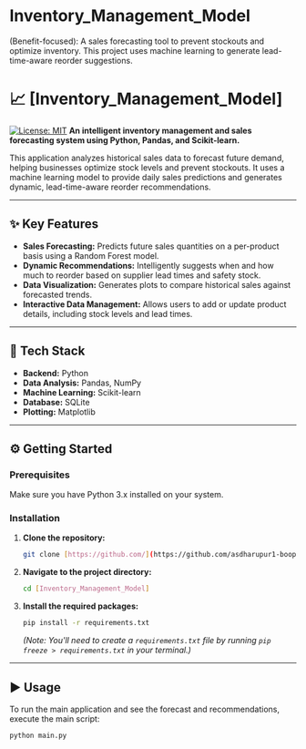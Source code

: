 # Inventory_Management_Model
 (Benefit-focused): A sales forecasting tool to prevent stockouts and optimize inventory. This project uses machine learning to generate lead-time-aware reorder suggestions.
# 📈 [Inventory_Management_Model]

[![License: MIT](https://img.shields.io/badge/License-MIT-yellow.svg)](https://opensource.org/licenses/MIT)
 **An intelligent inventory management and sales forecasting system using Python, Pandas, and Scikit-learn.**



This application analyzes historical sales data to forecast future demand, helping businesses optimize stock levels and prevent stockouts. It uses a machine learning model to provide daily sales predictions and generates dynamic, lead-time-aware reorder recommendations.

---
## ✨ Key Features

* **Sales Forecasting:** Predicts future sales quantities on a per-product basis using a Random Forest model.
* **Dynamic Recommendations:** Intelligently suggests when and how much to reorder based on supplier lead times and safety stock.
* **Data Visualization:** Generates plots to compare historical sales against forecasted trends.
* **Interactive Data Management:** Allows users to add or update product details, including stock levels and lead times.

---
## 🔧 Tech Stack

* **Backend:** Python
* **Data Analysis:** Pandas, NumPy
* **Machine Learning:** Scikit-learn
* **Database:** SQLite
* **Plotting:** Matplotlib

---
## ⚙️ Getting Started

### Prerequisites

Make sure you have Python 3.x installed on your system.

### Installation

1.  **Clone the repository:**
    ```sh
    git clone [https://github.com/](https://github.com/asdharupur1-boop/Inventory_Management_Model/edit/main/README.md
    ```
2.  **Navigate to the project directory:**
    ```sh
    cd [Inventory_Management_Model]
    ```
3.  **Install the required packages:**
    ```sh
    pip install -r requirements.txt
    ```
    *(Note: You'll need to create a `requirements.txt` file by running `pip freeze > requirements.txt` in your terminal.)*

---
## ▶️ Usage

To run the main application and see the forecast and recommendations, execute the main script:

```sh
python main.py
